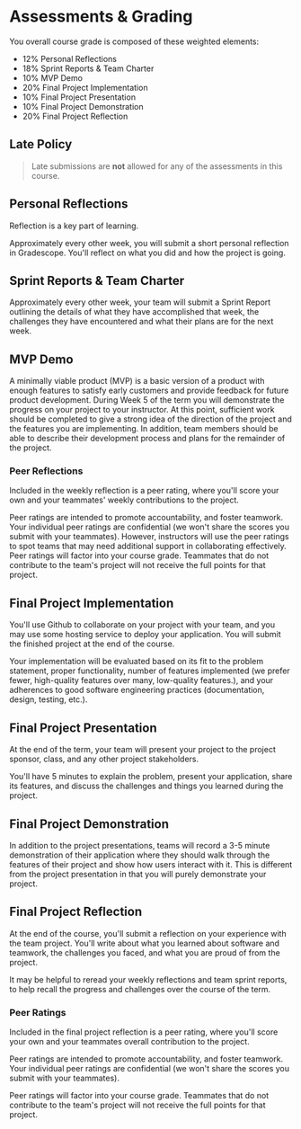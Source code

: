 # Assessments & Grading

You overall course grade is composed of these weighted elements:

- 12% Personal Reflections
- 18% Sprint Reports & Team Charter
- 10% MVP Demo
- 20% Final Project Implementation
- 10% Final Project Presentation
- 10% Final Project Demonstration
- 20% Final Project Reflection

## Late Policy

> Late submissions are **not** allowed for any of the assessments in this course. 

## Personal Reflections

Reflection is a key part of learning.

Approximately every other week, you will submit a short personal reflection in Gradescope. You'll reflect on what you did and how the project is going.

## Sprint Reports & Team Charter

Approximately every other week, your team will submit a Sprint Report outlining the details of what they have
accomplished that week, the challenges they have encountered and what their plans are for the next week. 

## MVP Demo

A minimally viable product (MVP) is a basic version of a product with enough features to satisfy early customers and
provide feedback for future product development. During Week 5 of the term you will demonstrate the progress on your
project to your instructor. At this point, sufficient work should be completed to give a strong idea of the direction of
the project and the features you are implementing. In addition, team members should be able to describe their
development process and plans for the remainder of the project.

### Peer Reflections

Included in the weekly reflection is a peer rating, where you'll score your own and your teammates' weekly contributions
to the project.

Peer ratings are intended to promote accountability, and foster teamwork. Your individual peer ratings are confidential
(we won't share the scores you submit with your teammates). However, instructors will use the peer ratings to spot teams
that may need additional support in collaborating effectively. Peer ratings will factor into your course grade.
Teammates that do not contribute to the team's project will not receive the full points for that project.

## Final Project Implementation

You'll use Github to collaborate on your project with your team, and you may use some hosting service to deploy your
application. You will submit the finished project at the end of the course.

Your implementation will be evaluated based on its fit to the problem statement, proper functionality, number of features
implemented (we prefer fewer, high-quality features over many, low-quality features.), and your adherences to good
software engineering practices (documentation, design, testing, etc.).

## Final Project Presentation

At the end of the term, your team will present your project to the project sponsor, class, and any other project
stakeholders.

You'll have 5 minutes to explain the problem, present your application, share its features, and discuss the
challenges and things you learned during the project.

## Final Project Demonstration

In addition to the project presentations, teams will record a 3-5 minute demonstration of their application where
they should walk through the features of their project and show how users interact with it.  This is different from
the project presentation in that you will purely demonstrate your project.

## Final Project Reflection

At the end of the course, you'll submit a reflection on your experience with the team project. You'll write about what
you learned about software and teamwork, the challenges you faced, and what you are proud of from the project.

It may be helpful to reread your weekly reflections and team sprint reports, to help recall the progress and challenges
over the course of the term.

### Peer Ratings

Included in the final project reflection is a peer rating, where you'll score your own and your teammates overall
contribution to the project.

Peer ratings are intended to promote accountability, and foster teamwork. Your individual peer ratings are confidential
(we won't share the scores you submit with your teammates).

Peer ratings will factor into your course grade. Teammates that do not contribute to the team's project will not receive
the full points for that project.
